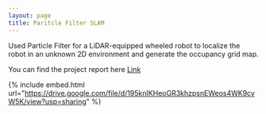 ```yaml
---
layout: page
title: Paritcle Filter SLAM
---
```


Used Particle Filter for a LiDAR-equipped wheeled robot to localize the robot in an unknown 2D environment and generate the occupancy grid map.

You can find the project report here [Link](https://drive.google.com/file/d/1AQXA0KcFs-B63mxKaA_FmfN-TuLewVeh/view?usp=sharing)




{% include embed.html url="https://drive.google.com/file/d/195knIKHeoGR3khzpsnEWeos4WK9cvW5K/view?usp=sharing" %}









